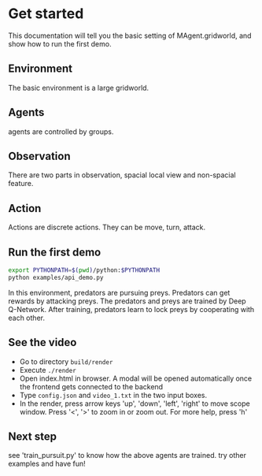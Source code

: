 # Get started
This documentation will tell you the basic setting of MAgent.gridworld, and show how to run the first demo.

## Environment
The basic environment is a large gridworld.

## Agents
agents are controlled by groups.

## Observation
There are two parts in observation, spacial local view and non-spacial feature. 

## Action
Actions are discrete actions. They can be move, turn, attack.

## Run the first demo
```bash
export PYTHONPATH=$(pwd)/python:$PYTHONPATH
python examples/api_demo.py
```

In this environment, predators are pursuing preys. Predators can get rewards by attacking preys.
The predators and preys are trained by Deep Q-Network.
After training, predators learn to lock preys by cooperating with each other.

## See the video
* Go to directory `build/render`
* Execute `./render`
* Open index.html in browser. A modal will be opened automatically once the frontend gets connected to the backend
* Type `config.json` and `video_1.txt` in the two input boxes.
* In the render, press arrow keys 'up', 'down', 'left', 'right' to move scope window. Press '<', '>' to zoom in or zoom out. For more help, press 'h'

## Next step
see 'train_pursuit.py' to know how the above agents are trained.
try other examples and have fun!

